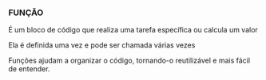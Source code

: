 ### FUNÇÃO

É um bloco de código que realiza uma tarefa específica ou calcula um valor

Ela é definida uma vez e pode ser chamada várias vezes

Funções ajudam a organizar o código, tornando-o reutilizável e mais fácil de entender. 